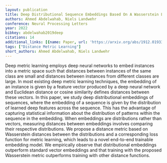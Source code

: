 ```yaml
---
layout: publication
title: Deep Distributional Sequence Embeddings Based On A Wasserstein Loss
authors: Ahmed Abdelwahab, Niels Landwehr
conference: Neural Processing Letters
year: 2022
bibkey: abdelwahab2019deep
citations: 14
additional_links: [{name: Paper, url: 'https://arxiv.org/abs/1912.01933'}]
tags: ["Distance Metric Learning"]
short_authors: Ahmed Abdelwahab, Niels Landwehr
---
```

Deep metric learning employs deep neural networks to embed instances into a
metric space such that distances between instances of the same class are small
and distances between instances from different classes are large. In most
existing deep metric learning techniques, the embedding of an instance is given
by a feature vector produced by a deep neural network and Euclidean distance or
cosine similarity defines distances between these vectors. In this paper, we
study deep distributional embeddings of sequences, where the embedding of a
sequence is given by the distribution of learned deep features across the
sequence. This has the advantage of capturing statistical information about the
distribution of patterns within the sequence in the embedding. When embeddings
are distributions rather than vectors, measuring distances between embeddings
involves comparing their respective distributions. We propose a distance metric
based on Wasserstein distances between the distributions and a corresponding
loss function for metric learning, which leads to a novel end-to-end trainable
embedding model. We empirically observe that distributional embeddings
outperform standard vector embeddings and that training with the proposed
Wasserstein metric outperforms training with other distance functions.